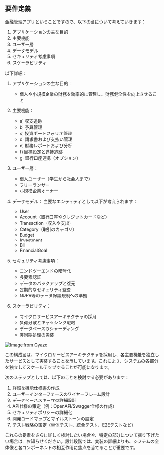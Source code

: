 ## 要件定義


金融管理アプリということですので、以下の点について考えていきます：

1. アプリケーションの主な目的
2. 主要機能
3. ユーザー層
4. データモデル
5. セキュリティ考慮事項
6. スケーラビリティ

以下詳細：

1. アプリケーションの主な目的：
   - 個人や小規模企業の財務を効率的に管理し、財務健全性を向上させること

2. 主要機能：
   - a) 収支追跡
   - b) 予算管理
   - c) 投資ポートフォリオ管理
   - d) 請求書および支払い管理
   - e) 財務レポートおよび分析
   - f) 目標設定と進捗追跡
   - g) 銀行口座連携（オプション）

3. ユーザー層：
   - 個人ユーザー（学生から社会人まで）
   - フリーランサー
   - 小規模企業オーナー

4. データモデル：
   主要なエンティティとして以下が考えられます：
   - User
   - Account（銀行口座やクレジットカードなど）
   - Transaction（収入や支出）
   - Category（取引のカテゴリ）
   - Budget
   - Investment
   - Bill
   - FinancialGoal

5. セキュリティ考慮事項：
   - エンドツーエンドの暗号化
   - 多要素認証
   - データのバックアップと復元
   - 定期的なセキュリティ監査
   - GDPR等のデータ保護規制への準拠

6. スケーラビリティ：
   - マイクロサービスアーキテクチャの採用
   - 負荷分散とキャッシング戦略
   - データベースのシャーディング
   - 非同期処理の実装

[![Image from Gyazo](https://i.gyazo.com/366ba09d33b34715c43f423cba5f4be8.png)](https://gyazo.com/366ba09d33b34715c43f423cba5f4be8)

この構成図は、マイクロサービスアーキテクチャを採用し、各主要機能を独立したサービスとして実装することを示しています。これにより、システムの各部分を独立してスケールアップすることが可能になります。

次のステップとしては、以下のことを検討する必要があります：

1. 詳細な機能仕様書の作成
2. ユーザーインターフェースのワイヤーフレーム設計
3. データベーススキーマの詳細設計
4. API仕様の策定（例：OpenAPI/Swagger仕様の作成）
5. セキュリティポリシーの詳細化
6. 開発ロードマップとマイルストーンの設定
7. テスト戦略の策定（単体テスト、統合テスト、E2Eテストなど）

これらの要素をさらに詳しく検討したい場合や、特定の部分について掘り下げたい場合は、お知らせください。設計段階では、実装の詳細よりも、システムの全体像と各コンポーネントの相互作用に焦点を当てることが重要です。
